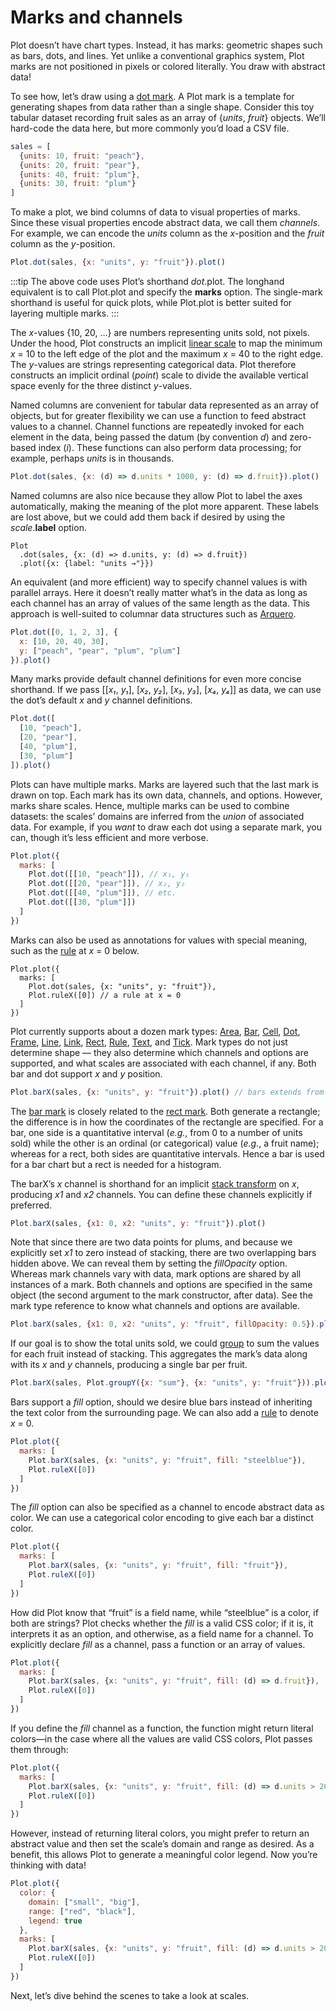 <script setup>

import * as Plot from "@observablehq/plot";
import * as d3 from "d3";
import Render from "../components/Render.js";

const sales = [
  {units: 10, fruit: "peach"},
  {units: 20, fruit: "pear"},
  {units: 40, fruit: "plum"},
  {units: 30, fruit: "plum"}
];

</script>

# Marks and channels

Plot doesn’t have chart types. Instead, it has marks: geometric shapes such as bars, dots, and lines. Yet unlike a conventional graphics system, Plot marks are not positioned in pixels or colored literally. You draw with abstract data!

To see how, let’s draw using a [dot mark](/dot). A Plot mark is a template for generating shapes from data rather than a single shape. Consider this toy tabular dataset recording fruit sales as an array of {*units*, *fruit*} objects. We’ll hard-code the data here, but more commonly you’d load a CSV file.

```js
sales = [
  {units: 10, fruit: "peach"},
  {units: 20, fruit: "pear"},
  {units: 40, fruit: "plum"},
  {units: 30, fruit: "plum"}
]
```

To make a plot, we bind columns of data to visual properties of marks. Since these visual properties encode abstract data, we call them *channels*. For example, we can encode the *units* column as the *x*-position and the *fruit* column as the *y*-position.

<Render :mark='Plot.dot(sales, {x: "units", y: "fruit"})' />

```js
Plot.dot(sales, {x: "units", y: "fruit"}).plot()
```

:::tip
The above code uses Plot’s shorthand *dot*.plot. The longhand equivalent is to call Plot.plot and specify the **marks** option. The single-mark shorthand is useful for quick plots, while Plot.plot is better suited for layering multiple marks.
:::

The *x*-values {10, 20, …} are numbers representing units sold, not pixels. Under the hood, Plot constructs an implicit [linear scale](./scales) to map the minimum *x* = 10 to the left edge of the plot and the maximum *x* = 40 to the right edge. The *y*-values are strings representing categorical data. Plot therefore constructs an implicit ordinal (*point*) scale to divide the available vertical space evenly for the three distinct *y*-values.

Named columns are convenient for tabular data represented as an array of objects, but for greater flexibility we can use a function to feed abstract values to a channel. Channel functions are repeatedly invoked for each element in the data, being passed the datum (by convention *d*) and zero-based index (*i*). These functions can also perform data processing; for example, perhaps *units* is in thousands.

<Render :mark='Plot.dot(sales, {x: (d) => d.units * 1000, y: (d) => d.fruit})' />

```js
Plot.dot(sales, {x: (d) => d.units * 1000, y: (d) => d.fruit}).plot()
```

Named columns are also nice because they allow Plot to label the axes automatically, making the meaning of the plot more apparent. These labels are lost above, but we could add them back if desired by using the *scale*.**label** option.

<Render :mark='Plot.dot(sales, {x: (d) => d.units, y: (d) => d.fruit})' :options='{x: {label: "units →"}}' />

```js{3}
Plot
  .dot(sales, {x: (d) => d.units, y: (d) => d.fruit})
  .plot({x: {label: "units →"}})
```

An equivalent (and more efficient) way to specify channel values is with parallel arrays. Here it doesn’t really matter what’s in the data as long as each channel has an array of values of the same length as the data. This approach is well-suited to columnar data structures such as [Arquero](/@uwdata/introducing-arquero?collection=@uwdata/arquero).

<Render :mark='Plot.dot([0, 1, 2, 3], {
  x: [10, 20, 40, 30],
  y: ["peach", "pear", "plum", "plum"]
})' />

```js
Plot.dot([0, 1, 2, 3], {
  x: [10, 20, 40, 30],
  y: ["peach", "pear", "plum", "plum"]
}).plot()
```

Many marks provide default channel definitions for even more concise shorthand. If we pass [[*x₁*, *y₁*], [*x₂*, *y₂*], [*x₃*, *y₃*], [*x₄*, *y₄*]] as data, we can use the dot’s default *x* and *y* channel definitions.

<Render :mark='Plot.dot([
  [10, "peach"],
  [20, "pear"],
  [40, "plum"],
  [30, "plum"]
])' />

```js
Plot.dot([
  [10, "peach"],
  [20, "pear"],
  [40, "plum"],
  [30, "plum"]
]).plot()
```

Plots can have multiple marks. Marks are layered such that the last mark is drawn on top. Each mark has its own data, channels, and options. However, marks share scales. Hence, multiple marks can be used to combine datasets: the scales’ domains are inferred from the *union* of associated data. For example, if you *want* to draw each dot using a separate mark, you can, though it’s less efficient and more verbose.

<Render :options='{
  marks: [
    Plot.dot([[10, "peach"]]), // x₁, y₁
    Plot.dot([[20, "pear"]]), // x₂, y₂
    Plot.dot([[40, "plum"]]), // etc.
    Plot.dot([[30, "plum"]])
  ]
}' />

```js
Plot.plot({
  marks: [
    Plot.dot([[10, "peach"]]), // x₁, y₁
    Plot.dot([[20, "pear"]]), // x₂, y₂
    Plot.dot([[40, "plum"]]), // etc.
    Plot.dot([[30, "plum"]])
  ]
})
```

Marks can also be used as annotations for values with special meaning, such as the [rule](/@observablehq/plot-rule?collection=@observablehq/plot) at *x* = 0 below.

<Render :options='{
  marks: [
    Plot.dot(sales, {x: "units", y: "fruit"}),
    Plot.ruleX([0]) // a rule at x = 0
  ]
}' />

```js{4}
Plot.plot({
  marks: [
    Plot.dot(sales, {x: "units", y: "fruit"}),
    Plot.ruleX([0]) // a rule at x = 0
  ]
})
```

Plot currently supports about a dozen mark types: [Area](/@observablehq/plot-area?collection=@observablehq/plot), [Bar](/@observablehq/plot-bar?collection=@observablehq/plot), [Cell](/@observablehq/plot-cell?collection=@observablehq/plot), [Dot](/@observablehq/plot-dot?collection=@observablehq/plot), [Frame](/@observablehq/plot-frame?collection=@observablehq/plot), [Line](/@observablehq/plot-line?collection=@observablehq/plot), [Link](/@observablehq/plot-link?collection=@observablehq/plot), [Rect](/@observablehq/plot-rect?collection=@observablehq/plot), [Rule](/@observablehq/plot-rule?collection=@observablehq/plot), [Text](/@observablehq/plot-text?collection=@observablehq/plot), and [Tick](/@observablehq/plot-tick?collection=@observablehq/plot). Mark types do not just determine shape — they also determine which channels and options are supported, and what scales are associated with each channel, if any. Both bar and dot support *x* and *y* position.

```js
Plot.barX(sales, {x: "units", y: "fruit"}).plot() // bars extends from x = 0
```

The [bar mark](/@observablehq/plot-bar?collection=@observablehq/plot) is closely related to the [rect mark](/@observablehq/plot-rect?collection=@observablehq/plot). Both generate a rectangle; the difference is in how the coordinates of the rectangle are specified. For a bar, one side is a quantitative interval (*e.g.*, from 0 to a number of units sold) while the other is an ordinal (or categorical) value (*e.g.*, a fruit name); whereas for a rect, both sides are quantitative intervals. Hence a bar is used for a bar chart but a rect is needed for a histogram.

The barX’s *x* channel is shorthand for an implicit [stack transform](/@observablehq/plot-stack?collection=@observablehq/plot) on *x*, producing *x1* and *x2* channels. You can define these channels explicitly if preferred.

```js
Plot.barX(sales, {x1: 0, x2: "units", y: "fruit"}).plot()
```

Note that since there are two data points for plums, and because we explicitly set *x1* to zero instead of stacking, there are two overlapping bars hidden above. We can reveal them by setting the *fillOpacity* option. Whereas mark channels vary with data, mark options are shared by all instances of a mark. Both channels and options are specified in the same object (the second argument to the mark constructor, after data). See the mark type reference to know what channels and options are available.

```js
Plot.barX(sales, {x1: 0, x2: "units", y: "fruit", fillOpacity: 0.5}).plot()
```

If our goal is to show the total units sold, we could [group](/@observablehq/plot-group?collection=@observablehq/plot) to sum the values for each fruit instead of stacking. This aggregates the mark’s data along with its *x* and *y* channels, producing a single bar per fruit.

```js
Plot.barX(sales, Plot.groupY({x: "sum"}, {x: "units", y: "fruit"})).plot()
```

Bars support a *fill* option, should we desire blue bars instead of inheriting the text color from the surrounding page. We can also add a [rule](/@observablehq/plot-rule?collection=@observablehq/plot) to denote *x* = 0.

```js
Plot.plot({
  marks: [
    Plot.barX(sales, {x: "units", y: "fruit", fill: "steelblue"}),
    Plot.ruleX([0])
  ]
})
```

The *fill* option can also be specified as a channel to encode abstract data as color. We can use a categorical color encoding to give each bar a distinct color.

```js
Plot.plot({
  marks: [
    Plot.barX(sales, {x: "units", y: "fruit", fill: "fruit"}),
    Plot.ruleX([0])
  ]
})
```

How did Plot know that “fruit” is a field name, while “steelblue” is a color, if both are strings? Plot checks whether the *fill* is a valid CSS color; if it is, it interprets it as an option, and otherwise, as a field name for a channel. To explicitly declare *fill* as a channel, pass a function or an array of values.

```js
Plot.plot({
  marks: [
    Plot.barX(sales, {x: "units", y: "fruit", fill: (d) => d.fruit}),
    Plot.ruleX([0])
  ]
})
```

If you define the *fill* channel as a function, the function might return literal colors—in the case where all the values are valid CSS colors, Plot passes them through:

```js
Plot.plot({
  marks: [
    Plot.barX(sales, {x: "units", y: "fruit", fill: (d) => d.units > 20 ? "black" : "red"}),
    Plot.ruleX([0])
  ]
})
```

However, instead of returning literal colors, you might prefer to return an abstract value and then set the scale’s domain and range as desired. As a benefit, this allows Plot to generate a meaningful color legend. Now you’re thinking with data!

```js
Plot.plot({
  color: {
    domain: ["small", "big"],
    range: ["red", "black"],
    legend: true
  },
  marks: [
    Plot.barX(sales, {x: "units", y: "fruit", fill: (d) => d.units > 20 ? "big" : "small"}),
    Plot.ruleX([0])
  ]
})
```

Next, let’s dive behind the scenes to take a look at scales.
